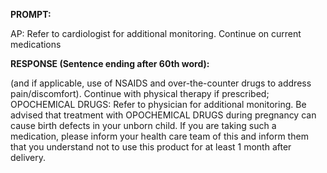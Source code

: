 **PROMPT:**

AP:  Refer to cardiologist for additional monitoring. Continue on current medications

**RESPONSE (Sentence ending after 60th word):**

(and if applicable, use of NSAIDS and over-the-counter drugs to address pain/discomfort). Continue with physical therapy if prescribed;  OPOCHEMICAL DRUGS: Refer to physician for additional monitoring. Be advised that treatment with OPOCHEMICAL DRUGS during pregnancy can cause birth defects in your unborn child. If you are taking such a medication, please inform your health care team of this and inform them that you understand not to use this product for at least 1 month after delivery. 